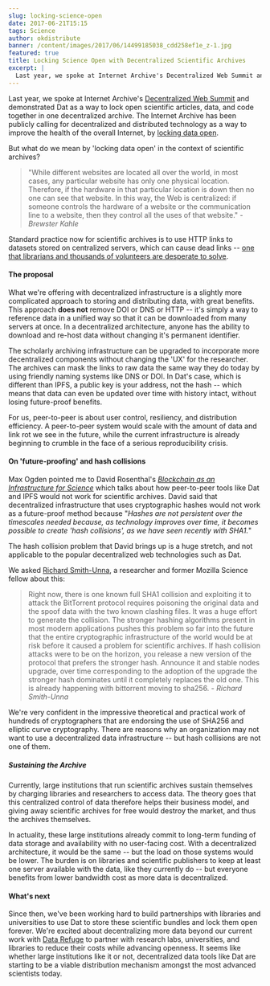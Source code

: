```yaml
---
slug: locking-science-open
date: 2017-06-21T15:15
tags: Science
author: okdistribute
banner: /content/images/2017/06/14499185038_cdd258ef1e_z-1.jpg
featured: true
title: Locking Science Open with Decentralized Scientific Archives
excerpt: |
  Last year, we spoke at Internet Archive's Decentralized Web Summit and demonstrated Dat as a way to lock open scientific articles, data, and code together in one decentralized archive.
---
```


Last year, we spoke at Internet Archive's [Decentralized Web Summit](https://www.decentralizedweb.net/) and demonstrated Dat as a way to lock open scientific articles, data, and code together in one decentralized archive.  The Internet Archive has been publicly calling for decentralized and distributed technology as a way to improve the health of the overall Internet, by [locking data open](http://brewster.kahle.org/2015/08/11/locking-the-web-open-a-call-for-a-distributed-web-2/). 

But what do we mean by 'locking data open' in the context of scientific archives? 
    
> "While different websites are located all over 
 the world, in most cases, any particular website has only one physical location. Therefore, if the hardware in that particular location is down then no one can see that website. In this way, the Web is centralized: if someone controls the hardware of a website or the communication line to a website, then they control all the uses of that website." - *Brewster Kahle*

Standard practice now for scientific archives is to use HTTP links to datasets stored on centralized servers, which can cause dead links  -- [one that librarians and thousands of volunteers are desperate to solve](/mention-in-the-new-york-times/).

#### The proposal

What we're offering with decentralized infrastructure is a slightly more complicated approach to storing and distributing data, with great benefits. This approach **does not** remove DOI or DNS or HTTP -- it's simply a way to reference data in a unified way so that it can be downloaded from many servers at once. In a decentralized architecture, anyone has the ability to download and re-host data without changing it's permanent identifier. 

The scholarly archiving infrastructure can be upgraded to incorporate more decentralized components without changing the 'UX' for the researcher. The archives can mask the links to raw data the same way they do today by using friendly naming systems like DNS or DOI. In Dat's case, which is different than IPFS, a public key is your address, not the hash -- which means that data can even be updated over time with history intact, without losing future-proof benefits.

For us, peer-to-peer is about user control, resiliency, and distribution efficiency. A peer-to-peer system would scale with the amount of data and link rot we see in the future, while the current infrastructure is already beginning to crumble in the face of a serious reproducibility crisis.

#### On 'future-proofing' and hash collisions

Max Ogden pointed me to David Rosenthal's [*Blockchain as an Infrastructure for Science*](http://blog.dshr.org/2017/05/blockchain-as-infrastructure-for-science.html) which talks about how peer-to-peer tools like Dat and IPFS would not work for scientific archives. David said that decentralized infrastructure that uses cryptographic hashes would not work as a future-proof method because "*Hashes are not persistent over the timescales needed because, as technology improves over time, it becomes possible to create 'hash collisions', as we have seen recently with SHA1.*" 

The hash collision problem that David brings up is a huge stretch, and not applicable to the popular decentralized web technologies such as Dat. 

We asked [Richard Smith-Unna](https://github.com/blahah), a researcher and former Mozilla Science fellow about this: 
> Right now, there is one known full SHA1 collision and exploiting it to attack the BitTorrent protocol requires poisoning the original data and the spoof data with the two known clashing files. It was a huge effort to generate the collision. The stronger hashing algorithms present in most modern applications pushes this problem so far into the future that the entire cryptographic infrastructure of the world would be at risk before it caused a problem for scientific archives. If hash collision attacks were to be on the horizon, you release a new version of the protocol that prefers the stronger hash. Announce it and stable nodes upgrade, over time corresponding to the adoption of the upgrade the stronger hash dominates until it completely replaces the old one. This is already happening with bittorrent moving to sha256. - *Richard Smith-Unna*

We're very confident in the impressive theoretical and practical work of hundreds of cryptographers that are endorsing the use of SHA256 and elliptic curve cryptography. There are reasons why an organization may not want to use a decentralized data infrastructure -- but hash collisions are not one of them.

##### Sustaining the Archive

Currently, large institutions that run scientific archives sustain themselves by charging libraries and researchers to access data. The theory goes that this centralized control of data therefore helps their business model, and giving away scientific archives for free would destroy the market, and thus the archives themselves.

In actuality, these large institutions already commit to long-term funding of data storage and availability with no user-facing cost. With a decentralized architecture, it would be the same -- but the load on those systems would be lower. The burden is on libraries and scientific publishers to keep at least one server available with the data, like they currently do -- but everyone benefits from lower bandwidth cost as more data is decentralized.

#### What's next

Since then, we've been working hard to build partnerships with libraries and universities to use Dat to store these scientific bundles and lock them open forever. We're excited about decentralizing more data beyond our current work with [Data Refuge](https://www.datarefuge.org/) to partner with research labs, universities, and libraries to reduce their costs while advancing openness. It seems like whether large institutions like it or not, decentralized data tools like Dat are starting to be a viable distribution mechanism amongst the most advanced scientists today. 

